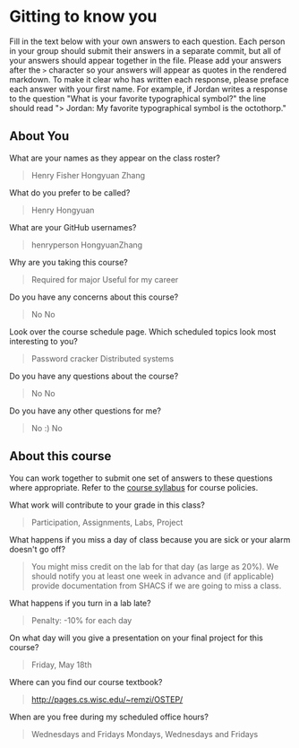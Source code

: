 # Gitting to know you
Fill in the text below with your own answers to each question. Each person in your group should submit their answers in a separate commit, but all of your answers should appear together in the file. Please add your answers after the `>` character so your answers will appear as quotes in the rendered markdown. To make it clear who has written each response, please preface each answer with your first name. For example, if Jordan writes a response to the question "What is your favorite typographical symbol?" the line should read "> Jordan: My favorite typographical symbol is the octothorp." 

## About You
What are your names as they appear on the class roster?
> Henry Fisher
> Hongyuan Zhang

What do you prefer to be called?
> Henry
> Hongyuan

What are your GitHub usernames?
> henryperson
> HongyuanZhang

Why are you taking this course?
> Required for major
> Useful for my career

Do you have any concerns about this course?
> No
> No

Look over the course schedule page. Which scheduled topics look most interesting to you?
> Password cracker
> Distributed systems

Do you have any questions about the course?
> No
> No

Do you have any other questions for me?
> No :)
> No

## About this course
You can work together to submit one set of answers to these questions where appropriate. Refer to the [course syllabus](http://www.cs.grinnell.edu/~curtsinger/teaching/2018S/CSC213/syllabus/) for course policies.

What work will contribute to your grade in this class?
> Participation, Assignments, Labs, Project

What happens if you miss a day of class because you are sick or your alarm doesn't go off?
> You might miss credit on the lab for that day (as large as 20%). We should notify you at least one week in advance and (if applicable) provide documentation from SHACS if we are going to miss a class.

What happens if you turn in a lab late?
> Penalty: -10% for each day

On what day will you give a presentation on your final project for this course?
> Friday, May 18th

Where can you find our course textbook?
> http://pages.cs.wisc.edu/~remzi/OSTEP/

When are you free during my scheduled office hours?
> Wednesdays and Fridays
> Mondays, Wednesdays and Fridays
